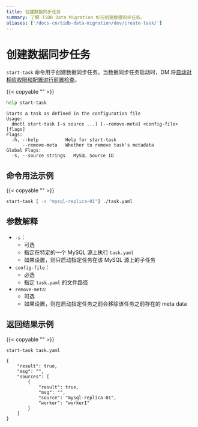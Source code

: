 ```yaml
---
title: 创建数据同步任务
summary: 了解 TiDB Data Migration 如何创建数据同步任务。
aliases: ['/docs-cn/tidb-data-migration/dev/create-task/']
---
```


# 创建数据同步任务

`start-task` 命令用于创建数据同步任务。当数据同步任务启动时，DM 将[自动对相应权限和配置进行前置检查](precheck.md)。

{{< copyable "" >}}

```bash
help start-task
```

```
Starts a task as defined in the configuration file
Usage:
  dmctl start-task [-s source ...] [--remove-meta] <config-file> [flags]
Flags:
  -h, --help          Help for start-task
      --remove-meta   Whether to remove task's metadata
Global Flags:
  -s, --source strings   MySQL Source ID
```

## 命令用法示例

{{< copyable "" >}}

```bash
start-task [ -s "mysql-replica-01"] ./task.yaml
```

## 参数解释

+ `-s`：
    - 可选
    - 指定在特定的一个 MySQL 源上执行 `task.yaml`
    - 如果设置，则只启动指定任务在该 MySQL 源上的子任务
+ `config-file`：
    - 必选
    - 指定 `task.yaml` 的文件路径
+ `remove-meta`:
    - 可选
    - 如果设置，则在启动指定任务之前会移除该任务之前存在的 meta data

## 返回结果示例

{{< copyable "" >}}

```bash
start-task task.yaml
```

```
{
    "result": true,
    "msg": "",
    "sources": [
        {
            "result": true,
            "msg": "",
            "source": "mysql-replica-01",
            "worker": "worker1"
        }
    ]
}
```
